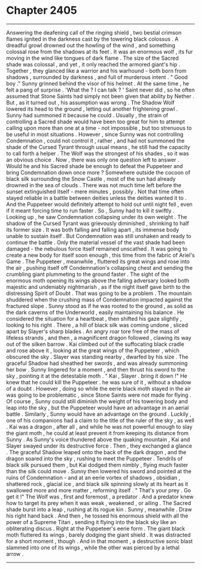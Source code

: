 
# Chapter 2405


---

Answering the deafening call of the ringing shield , two bestial crimson flames ignited in the darkness cast by the towering black colossus . A dreadful growl drowned out the howling of the wind , and something colossal rose from the shadows at its feet .
It was an enormous wolf , its fur moving in the wind like tongues of dark flame . The size of the Sacred shade was colossal , and yet , it only reached the armored giant's hip . Together , they glanced like a warrior and his warhound - both born from shadows , surrounded by darkness , and full of murderous intent .
" Good boy ."
Sunny grinned behind the visor of his helmet .
At the same time , he felt a pang of surprise .
'What the ? I can talk ? '
Saint never did , so he often assumed that Stone Saints had simply not been given that ability by Nether . But , as it turned out , his assumption was wrong . The Shadow Wolf lowered its head to the ground , letting out another frightening growl .
Sunny had summoned it because he could . Usually , the strain of controlling a Sacred shade would have been too great for him to attempt calling upon more than one at a time - not impossible , but too strenuous to be useful in most situations .
However , since Sunny was not controlling Condemnation , could not control it , rather , and had not summoned the shade of the Cursed Tyrant through usual means , he still had the capacity to call forth a helper . The Wolf was the strongest of his shades , so it was an obvious choice .
Now , there was only one question left to answer .
Would he and his Sacred shade be enough to defeat the Puppeteer and bring Condemnation down once more ?
Somewhere outside the cocoon of black silk surrounding the Snow Castle , most of the sun had already drowned in the sea of clouds . There was not much time left before the sunset extinguished itself - mere minutes , possibly . Not that time often stayed reliable in a battle between deities unless the deities wanted it to . And the Puppeteer would definitely attempt to hold out until night fell , even if it meant forcing time to run faster .
So , Sunny had to kill it swiftly . Looking up , he saw Condemnation collapsing under its own weight . The shadow of the Cursed Tyrant was grievously diminished , shrinking to half its former size . It was both falling and falling apart , its immense body unable to sustain itself .
But Condemnation was still unshaken and ready to continue the battle .
Only the material vessel of the vast shade had been damaged - the nebulous force itself remained unscathed . It was going to create a new body for itself soon enough , this time from the fabric of Ariel's Game .
The Puppeteer , meanwhile , fluttered its great wings and rose into the air , pushing itself off Condemnation's collapsing chest and sending the crumbling giant plummeting to the ground faster .
The sight of the enormous moth opening its wings above the falling adversary looked both majestic and undeniably nightmarish , as if the night itself gave birth to the distressing Spirit of Doubt .
That was going to be a problem .
The mountain shuddered when the crushing mass of Condemnation impacted against the fractured slope . Sunny stood as if he was rooted to the ground , as solid as the dark caverns of the Underworld , easily maintaining his balance . He considered the situation for a heartbeat , then shifted his gaze slightly , looking to his right .
There , a hill of black silk was coming undone , sliced apart by Slayer's sharp blades . An angry roar tore free of the mass of lifeless strands , and then , a magnificent dragon followed , clawing its way out of the silken barrow .
Kai climbed out of the suffocating black cradle and rose above it , looking at the great wings of the Puppeteer , which obscured the sky . Slayer was standing nearby , dwarfed by his size . The graceful Shadow had sheathed her swords , and was already summoning her bow .
Sunny lingered for a moment , and then thrust his sword to the sky , pointing it at the detestable moth .
" Kai , Slayer . bring it down !"
He knew that he could kill the Puppeteer . he was sure of it , without a shadow of a doubt . However , doing so while the eerie black moth stayed in the air was going to be problematic , since Stone Saints were not made for flying .
Of course , Sunny could still diminish the weight of his towering body and leap into the sky , but the Puppeteer would have an advantage in an aerial battle . Similarly , Sunny would have an advantage on the ground . Luckily , one of his companions had a claim to the title of the ruler of the sky , as well . Kai was a dragon , after all , and while he was not powerful enough to slay the giant moth , he could at least prevent it from keeping its distance from Sunny .
As Sunny's voice thundered above the quaking mountain , Kai and Slayer swayed under its destructive force . Then , they exchanged a glance . The graceful Shadow leaped onto the back of the dark dragon , and the dragon soared into the sky , rushing to meet the Puppeteer . Tendrils of black silk pursued them , but Kai dodged them nimbly , flying much faster than the silk could move .
Sunny then lowered his sword and pointed at the ruins of Condemnation - and at an eerie vortex of shadows , obsidian , shattered rock , glacial ice , and black silk spinning slowly at its heart as it swallowed more and more matter , reforming itself .
" That's your prey . Go get it !"
The Wolf was , first and foremost , a predator . And a predator knew how to target its prey when it was weak , weakened , or ailing .
The Sacred shade burst into a leap , rushing at its rogue kin .
Sunny , meanwhile .
Draw his right hand back . And then , he tossed his enormous shield with all the power of a Supreme Titan , sending it flying into the black sky like an obliterating discus . Right at the Puppeteer's eerie form . The giant black moth fluttered its wings , barely dodging the giant shield .
It was distracted for a short moment , though . And in that moment , a destructive sonic blast slammed into one of its wings , while the other was pierced by a lethal arrow .

---

